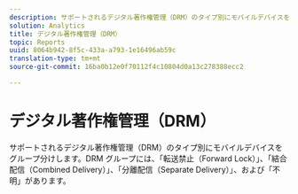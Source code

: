 ```yaml
---
description: サポートされるデジタル著作権管理（DRM）のタイプ別にモバイルデバイスをグループ分けします。DRM グループには、「転送禁止（Forward Lock）」、「結合配信（Combined Delivery）」、「分離配信（Separate Delivery）」、および「不明」があります。
solution: Analytics
title: デジタル著作権管理（DRM）
topic: Reports
uuid: 8064b942-8f5c-433a-a793-1e16496ab59c
translation-type: tm+mt
source-git-commit: 16ba0b12e0f70112f4c10804d0a13c278388ecc2

---
```



# デジタル著作権管理（DRM）

サポートされるデジタル著作権管理（DRM）のタイプ別にモバイルデバイスをグループ分けします。DRM グループには、「転送禁止（Forward Lock）」、「結合配信（Combined Delivery）」、「分離配信（Separate Delivery）」、および「不明」があります。

